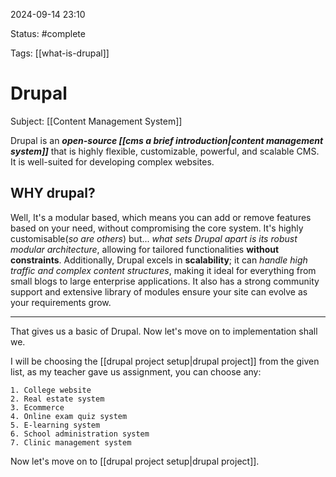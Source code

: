 2024-09-14 23:10

Status: #complete 

Tags: [[what-is-drupal]]

# Drupal
Subject: [[Content Management System]]

Drupal is an ***open-source [[cms a brief introduction|content management system]]*** that is highly flexible, customizable, powerful, and scalable CMS. It is well-suited for developing complex websites.

## WHY drupal?
Well, It's a modular based, which means you can add or remove features based on your need, without compromising the core system. It's highly customisable(*so are others*) but... *what sets Drupal apart is its robust modular architecture*, allowing for tailored functionalities **without constraints**. Additionally, Drupal excels in **scalability**; it can *handle high traffic and complex content structures*, making it ideal for everything from small blogs to large enterprise applications. It also has a strong community support and extensive library of modules ensure your site can evolve as your requirements grow.

---
That gives us a basic of Drupal. Now let's move on to implementation shall we.

I will be choosing the [[drupal project setup|drupal project]] from the given list, as my teacher gave us assignment, you can choose any:
```
1. College website
2. Real estate system
3. Ecommerce
4. Online exam quiz system
5. E-learning system
6. School administration system
7. Clinic management system
```

Now let's move on to [[drupal project setup|drupal project]].